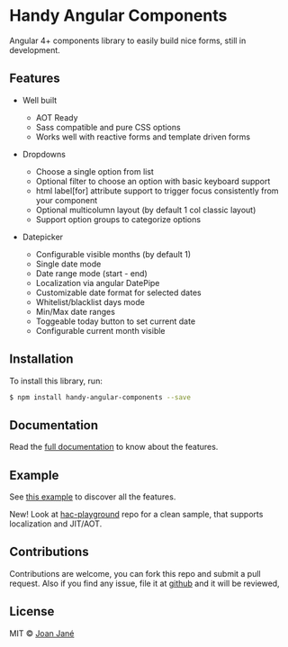 # Handy Angular Components

Angular 4+ components library to easily build nice forms, still in development.

## Features

* Well built
  - AOT Ready
  - Sass compatible and pure CSS options 
  - Works well with reactive forms and template driven forms

* Dropdowns
  - Choose a single option from list
  - Optional filter to choose an option with basic keyboard support
  - html label[for] attribute support to trigger focus consistently from your component
  - Optional multicolumn layout (by default 1 col classic layout)
  - Support option groups to categorize options

* Datepicker
  - Configurable visible months (by default 1)
  - Single date mode
  - Date range mode (start - end)
  - Localization via angular DatePipe
  - Customizable date format for selected dates
  - Whitelist/blacklist days mode
  - Min/Max date ranges
  - Toggeable today button to set current date
  - Configurable current month visible

## Installation

To install this library, run:

```bash
$ npm install handy-angular-components --save
```

## Documentation
Read the [full documentation](https://github.com/joanjane/handy-angular-components/tree/master/docs) to know about the features.

## Example

See [this example](https://github.com/joanjane/handy-angular-components/tree/master/example) to discover all the features.

New! Look at [hac-playground](https://github.com/joanjane/hac-playground) repo for a clean sample, that supports localization and JIT/AOT.

## Contributions
Contributions are welcome, you can fork this repo and submit a pull request. Also if you find any issue, file it at [github](https://github.com/joanjane/handy-angular-components/issues) and it will be reviewed,

## License

MIT © [Joan Jané](mailto:jjaneballester@gmail.com)
